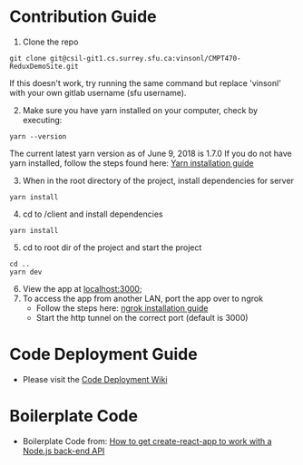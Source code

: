 
# Contribution Guide
1. Clone the repo
```
git clone git@csil-git1.cs.surrey.sfu.ca:vinsonl/CMPT470-ReduxDemoSite.git
```
If this doesn't work, try running the same command but replace 'vinsonl' with your own gitlab username (sfu username).

2.  Make sure you have yarn installed on your computer, check by executing:
```
yarn --version
```
The current latest yarn version as of June 9, 2018 is 1.7.0
If you do not have yarn installed, follow the steps found here: [Yarn installation guide](https://yarnpkg.com/lang/en/docs/install/#debian-stable)

3. When in the root directory of the project, install dependencies for server
```
yarn install
```
4. cd to /client and install dependencies
```
yarn install
```

5. cd to root dir of the project and start the project
```
cd ..
yarn dev
```
6. View the app at [localhost:3000](http://localhost:3000/);
7. To access the app from another LAN, port the app over to ngrok
   - Follow the steps here: [ngrok installation guide](https://ngrok.com/download)
   - Start the http tunnel on the correct port (default is 3000)

# Code Deployment Guide

- Please visit the [Code Deployment Wiki](https://csil-git1.cs.surrey.sfu.ca/vinsonl/CMPT470-ReduxDemoSite/wikis/Code-Deployment/Code-Deployment-Guide)

# Boilerplate Code
- Boilerplate Code from: [How to get create-react-app to work with a Node.js back-end API](https://medium.freecodecamp.org/how-to-make-create-react-app-work-with-a-node-backend-api-7c5c48acb1b0)
